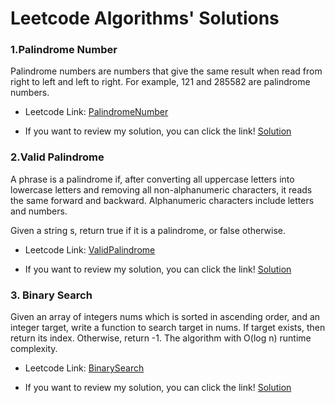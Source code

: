 # Leetcode Algorithms' Solutions
 ### 1.Palindrome Number
 Palindrome numbers are numbers that give the same result when read from right to left and left to right. For example, 121 and 285582 are palindrome numbers. 
 
   * Leetcode Link: [PalindromeNumber](https://leetcode.com/problems/palindrome-number/description/)          
 
   * If you want to review my solution, you can click the link! [Solution](https://github.com/sinemturkcu/LeetCodeAlgorithmSolutions/tree/master/PalindromeNumber)
   
 ### 2.Valid Palindrome
A phrase is a palindrome if, after converting all uppercase letters into lowercase letters and removing all non-alphanumeric characters, it reads the same forward and backward. Alphanumeric characters include letters and numbers.

Given a string s, return true if it is a palindrome, or false otherwise.
 
   * Leetcode Link: [ValidPalindrome](https://leetcode.com/problems/valid-palindrome/)          
 
   * If you want to review my solution, you can click the link! [Solution](https://github.com/sinemturkcu/LeetCodeAlgorithmSolutions/tree/master/ValidPalindrome)

 ### 3. Binary Search
Given an array of integers nums which is sorted in ascending order, and an integer target, write a function to search target in nums. If target exists, then return its index. Otherwise, return -1. The algorithm with O(log n) runtime complexity.

 
   * Leetcode Link: [BinarySearch](https://leetcode.com/problems/binary-search/description/?envType=study-plan&id=algorithm-i)          
 
   * If you want to review my solution, you can click the link! [Solution](https://github.com/sinemturkcu/LeetCodeAlgorithmSolutions/blob/master/BinarySearch/RecursiveBinarySearch.java)




